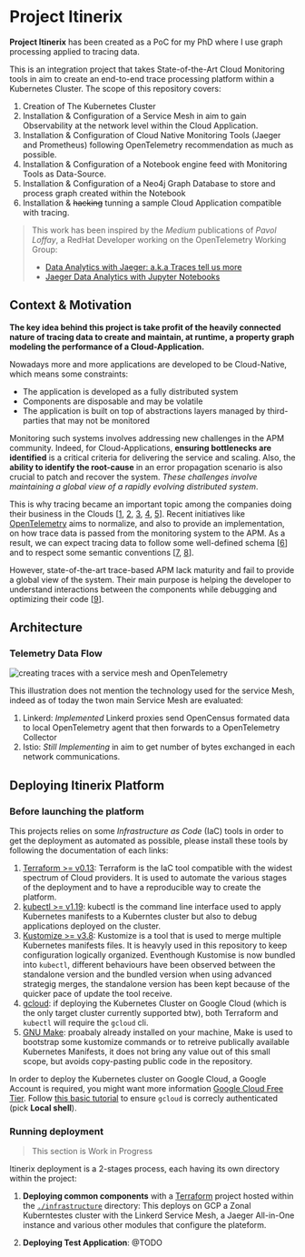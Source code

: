 # Project Itinerix

**Project Itinerix** has been created as a PoC for my PhD where I use graph processing applied to tracing data.

This is an integration project that takes State-of-the-Art Cloud Monitoring tools in aim to create an end-to-end trace processing platform within a Kubernetes Cluster.
The scope of this repository covers:

1. Creation of The Kubernetes Cluster
1. Installation & Configuration of a Service Mesh in aim to gain Observability at the network level within the Cloud Application.
1. Installation & Configuration of Cloud Native Monitoring Tools (Jaeger and Prometheus) following OpenTelemetry recommendation as much as possible.
1. Installation & Configuration of a Notebook engine feed with Monitoring Tools as Data-Source.
1. Installation & Configuration of a Neo4j Graph Database to store and process graph created within the Notebook
1. Installation & ~~hacking~~ tunning a sample Cloud Application compatible with tracing.

> This work has been inspired by the *Medium* publications of *Pavol Loffay*, a RedHat Developer working on the OpenTelemetry Working Group:
>
> - [Data Analytics with Jaeger: a.k.a Traces tell us more](https://medium.com/jaegertracing/data-analytics-with-jaeger-aka-traces-tell-us-more-973669e6f848)
> - [Jaeger Data Analytics with Jupyter Notebooks](https://medium.com/jaegertracing/jaeger-data-analytics-with-jupyter-notebooks-b094fa7ab769)

## Context & Motivation

**The key idea behind this project is take profit of the heavily connected nature of tracing data to create and maintain, at runtime, a property graph modeling the performance of a Cloud-Application.**

Nowadays more and more applications are developed to be Cloud-Native, which means some constraints:

- The application is developed as a fully distributed system
- Components are disposable and may be volatile
- The application is built on top of abstractions layers managed by third-parties that may not be monitored

Monitoring such systems involves addressing new challenges in the APM community.
Indeed, for Cloud-Applications, **ensuring bottlenecks are identified** is a critical criteria for delivering the service and scaling.
Also, the **ability to identify the root-cause** in an error propagation scenario is also crucial to patch and recover the system.
*These challenges involve maintaining a global view of a rapidly evolving distributed system*.

This is why tracing became an important topic among the companies doing their business in the Clouds [[1], [2], [3], [4], [5]].
Recent initiatives like [OpenTelemetry](https://opentelemetry.io) aims to normalize, and also to provide an implementation, on how trace data is passed from the monitoring system to the APM.
As a result, we can expect tracing data to follow some well-defined schema [[6]] and to respect some semantic conventions [[7], [8]].

However, state-of-the-art trace-based APM lack maturity and fail to provide a global view of the system.
Their main purpose is helping the developer to understand interactions between the components while debugging and optimizing their code [[9]].

[1]: https://eng.uber.com/distributed-tracing/ "Uber evolution of tracing"
[2]: https://blog.twitter.com/engineering/en_us/a/2012/distributed-systems-tracing-with-zipkin.html "Twitter opensourced Zipkin"
[3]: https://ai.google/research/pubs/pub36356 "Google publication on Dapper"
[4]: https://www.usenix.org/system/files/osdi18-veeraraghavan.pdf "Facebook publication Maelstrom"
[5]: https://eng.lyft.com/envoy-joins-the-cncf-dc18baefbc22 "Lyft with Envoy-Proxy"
[6]: https://github.com/open-telemetry/opentelemetry-specification/blob/master/specification/api-tracing.md "OpenTelemetry Tracing API"
[7]: https://github.com/open-telemetry/opentelemetry-specification/blob/master/specification/data-resource-semantic-conventions.md "Resource Semantic Conventions"
[8]: https://github.com/open-telemetry/opentelemetry-specification/blob/master/specification/data-semantic-conventions.md#span-conventions "Span Semantic Conventions"
[9]: https://medium.com/@copyconstruct/distributed-tracing-weve-been-doing-it-wrong-39fc92a857df "Distributed Tracing — we’ve been doing it wrong Cindy Sridharan"

## Architecture

### Telemetry Data Flow

![creating traces with a service mesh and OpenTelemetry](https://docs.google.com/drawings/d/e/2PACX-1vRvp2JOD00-Mi1j8xdJPXQtCL4wJXJrGvCRFKXhOxgJXS2LvVyYnokhY1MPwiV-YKjLmYFO_1lZ3PxG/pub?w=1060&amp;h=722)

This illustration does not mention the technology used for the service Mesh, indeed as of today the twon main Service Mesh are evaluated:

1. Linkerd: *Implemented* Linkerd proxies send OpenCensus formated data to local OpenTelemetry agent that then forwards to a OpenTelemetry Collector
2. Istio: *Still Implementing* in aim to get number of bytes exchanged in each network communications.

## Deploying Itinerix Platform

### Before launching the platform

This projects relies on some *Infrastructure as Code* (IaC) tools in order to get the deployment as automated as possible, please install these tools by following the documentation of each links:

1. [Terraform >= v0.13](https://learn.hashicorp.com/tutorials/terraform/install-cli): Terraform is the IaC tool compatible with the widest spectrum of Cloud providers. It is used to automate the various stages of the deployment and to have a reproducible way to create the platform.
1. [kubectl >= v1.19](https://kubernetes.io/fr/docs/tasks/tools/install-kubectl/): kubectl is the command line interface used to apply Kubernetes manifests to a Kuberntes cluster but also to debug applications deployed on the cluster.
1. [Kustomize >= v3.8](https://kubernetes-sigs.github.io/kustomize/installation/): Kustomize is a tool that is used to merge multiple Kubernetes manifests files. It is heavyly used in this repository to keep configuration logically organized. Eventhough Kustomise is now bundled into `kubectl`, different behaviours have been observed between the standalone version and the bundled version when using advanced strategig merges, the standalone version has been kept because of the quicker pace of update the tool receive.
1. [gcloud](https://cloud.google.com/sdk/docs/install): if deploying the Kubernetes Cluster on Google Cloud (which is the only target cluster currently supported btw), both Terraform and `kubectl` will require the `gcloud` cli.
1. [GNU Make](https://www.gnu.org/software/make/): proabaly already installed on your machine, Make is used to bootstrap some kustomize commands or to retreive publically available Kubernetes Manifests, it does not bring any value out of this small scope, but avoids copy-pasting public code in the repository.

In order to deploy the Kubernetes cluster on Google Cloud, a Google Account is required, you might want more information [Google Cloud Free Tier](https://cloud.google.com/free).
Follow [this basic tutorial](https://cloud.google.com/kubernetes-engine/docs/quickstart#defaults) to ensure `gcloud` is correcly authenticated (pick **Local shell**).

### Running deployment

> This section is Work in Progress

Itinerix deployment is a 2-stages process, each having its own directory within the project:

1. **Deploying common components** with a [Terraform](https://www.terraform.io) project hosted within the [`./infrastructure`](https://github.com/clement-casse/itinerix-project/tree/master/infrastructure) directory: This deploys on GCP a Zonal Kuberntestes cluster with the Linkerd Service Mesh, a Jaeger All-in-One instance and various other modules that configure the plateform.

1. **Deploying Test Application**: @TODO

